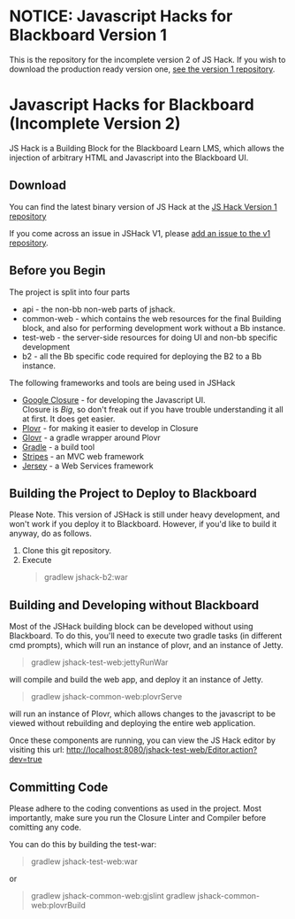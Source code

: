 NOTICE: Javascript Hacks for Blackboard Version 1
=================================================
This is the repository for the incomplete version 2 of JS Hack. If you wish to download the production ready version one, [see the version 1 repository](https://github.com/AllTheDucks/jshack-v1).

Javascript Hacks for Blackboard (Incomplete Version 2)
======================================================

JS Hack is a Building Block for the Blackboard Learn LMS, which allows the injection
of arbitrary HTML and Javascript into the Blackboard UI.


Download
--------
You can find the latest binary version of JS Hack at the
[JS Hack Version 1 repository](https://github.com/AllTheDucks/jshack-v1)

If you come across an issue in JSHack V1, please [add an issue to the v1 repository](https://github.com/AllTheDucks/jshack-v1).

Before you Begin
----------------
The project is split into four parts

- api - the non-bb non-web parts of jshack.
- common-web - which contains the web resources for the final Building block,
  and also for performing development work without a Bb instance.
- test-web - the server-side resources for doing UI and non-bb specific development
- b2 - all the Bb specific code required for deploying the B2 to a Bb instance.

The following frameworks and tools are being used in JSHack

* [Google Closure](https://developers.google.com/closure/library/) - for developing the Javascript UI.
  <br>Closure is *Big*, so don't freak out if you have trouble understanding it all at first.
  It does get easier.
* [Plovr](http://plovr.com/) - for making it easier to develop in Closure
* [Glovr](https://github.com/AllTheDucks/glovr) - a gradle wrapper around Plovr
* [Gradle](http://www.gradle.org/) - a build tool
* [Stripes](http://www.stripesframework.org/display/stripes/Home) - an MVC web framework
* [Jersey](https://jersey.java.net/) - a Web Services framework


Building the Project to Deploy to Blackboard
--------------------------------------------
Please Note.  This version of JSHack is still under heavy development, and won't
work if you deploy it to Blackboard. However, if you'd like to build it anyway,
do as follows.

1. Clone this git repository.
2.  Execute
    > gradlew jshack-b2:war

Building and Developing without Blackboard
------------------------------------------
Most of the JSHack building block can be developed without using Blackboard. To
do this, you'll need to execute two gradle tasks (in different cmd prompts),
which will run an instance of plovr, and an instance of Jetty.

> gradlew jshack-test-web:jettyRunWar

will compile and build the web app, and deploy it an instance of Jetty.

> gradlew jshack-common-web:plovrServe

will run an instance of Plovr, which allows changes to the javascript to be
viewed without rebuilding and deploying the entire web application.

Once these components are running, you can view the JS Hack editor by visiting this url:
[http://localhost:8080/jshack-test-web/Editor.action?dev=true](http://localhost:8080/jshack-test-web/Editor.action?dev=true)

Committing Code
---------------
Please adhere to the coding conventions as used in the project. Most importantly,
make sure you run the Closure Linter and Compiler before comitting any code.

You can do this by building the test-war:
> gradlew jshack-test-web:war

or
> gradlew jshack-common-web:gjslint
> gradlew jshack-common-web:plovrBuild

